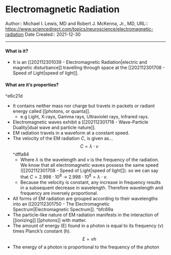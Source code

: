 # Electromagnetic Radiation

Author:: Michael I. Lewis, MD and Robert J. McKenna, Jr., MD,
URL:: https://www.sciencedirect.com/topics/neuroscience/electromagnetic-radiation
Date Created:: 2021-12-30
- - - 

#### What is it?
-  It is an [[202112301039 - Electromagnetic Radiation|electric and magnetic disturbance]] travelling through space at the [[202112301708 - Speed of Light|speed of light]]. 

#### What are it’s properties?

^e6c21d

-  It contains neither mass nor charge but travels in packets or radiant energy called [[photons, or quanta]]. 
	-  e.g Light, X-rays, Gamma rays, Ultraviolet rays, Infrared rays.
-  Electromagnetic waves exhibit a [[202112301718 - Wave-Particle Duality|dual wave and particle nature]].
-  EM radiation travels in a waveform at a constant speed.
-  The velocity of the EM radiation $C$, is given as… $$C=\lambda\cdot v$$ ^dffa84
	- Where $\lambda$ is the wavelength and $v$ is the frequency of the radiation. We know that all electromagnetic waves possess the same speed ([[202112301708 - Speed of Light|speed of light]]). so we can say that $C=2.998\cdot 10^8$ → $2.998\cdot 10^8=\lambda\cdot v$.
	- Because the velocity is constant, any increase in frequency results in a subsequent decrease in wavelength. Therefore wavelength and frequency are inversely proportional. 
-  All forms of EM radiation are grouped according to their wavelengths into an [[202112301750 - The Electromagnetic Spectrum|Electromagnetic Spectrum]]. ^bfc69a
-  The particle-like nature of EM radiation manifests in the interaction of [[ionizing]] [[photons]] with matter. 
-  The amount of energy (E) found in a photon is equal to its frequency ($v$) times Planck’s constant (h). $$E=vh$$
-  The energy of a photon is proportional to the frequency of the photon